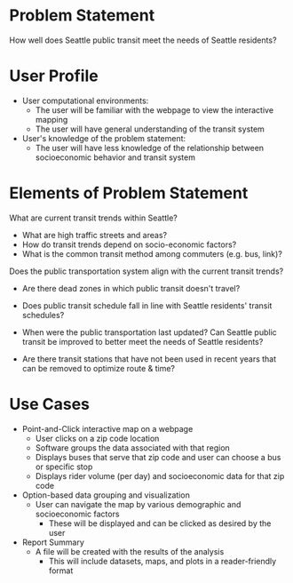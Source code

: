 # Problem Statement
How well does Seattle public transit meet the needs of Seattle residents?

# User Profile
* User computational environments:
    - The user will be familiar with the webpage to view the interactive mapping
    - The user will have general understanding of the transit system
* User's knowledge of the problem statement:
    - The user will have less knowledge of the relationship between socioeconomic behavior and transit system

# Elements of Problem Statement

What are current transit trends within Seattle?
* What are high traffic streets and areas?
* How do transit trends depend on socio-economic factors?
* What is the common transit method among commuters (e.g. bus, link)?

Does the public transportation system align with the current transit trends?
* Are there dead zones in which public transit doesn't travel?
* Does public transit schedule fall in line with Seattle residents' transit schedules?

* When were the public transportation last updated?
Can Seattle public transit be improved to better meet the needs of Seattle residents?
* Are there transit stations that have not been used in recent years that can be removed to optimize route & time?

# Use Cases
* Point-and-Click interactive map on a webpage
    - User clicks on a zip code location
    - Software groups the data associated with that region
    - Displays buses that serve that zip code and user can choose a bus or specific stop
    - Displays rider volume (per day) and socioeconomic data for that zip code
* Option-based data grouping and visualization
    - User can navigate the map by various demographic and socioeconomic factors
      - These will be displayed and can be clicked as desired by the user
* Report Summary
    - A file will be created with the results of the analysis
      - This will include datasets, maps, and plots in a reader-friendly format
